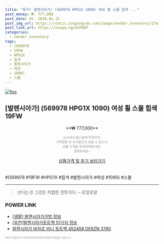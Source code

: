```yaml
--- 
title: "특가! 발렌시아가/ (569978 HPG1X 1090) 여성 휠 스몰 힙색 ..." 
post_money: ₩. 777,000 
post_date: dt. 2020.01.31 
post_img_url: https://static.coupangcdn.com/image/vendor_inventory/27e1/89694f544ce9bdd27ca8440cf3846720250424017dfd1c5fef13488376da.jpg 
post_link_url: https://coupa.ng/bnFEW7 
categories: 
  - vendor_inventory 
tags: 
  - (569978 
  - 19FW 
  - HPG1X 
  - 힙색 
  - 발렌시아가 
  - 여성 
  - 1090) 
  - 스몰 
--- 
```

[![foo](https://static.coupangcdn.com/image/vendor_inventory/27e1/89694f544ce9bdd27ca8440cf3846720250424017dfd1c5fef13488376da.jpg)](https://coupa.ng/bnFEW7) 

## [발렌시아가] (569978 HPG1X 1090) 여성 휠 스몰 힙색 19FW 
<p style="text-align: center;">**₩ 777,000**</p> 
<p style="text-align: center;"><span style="color: #898c8f; font-family: Georgia,Times,serif; font-size: 0.75em;">2020년01월31일에 작성되어, <br>가격변동 및 추가할인이 있을 수 있으니,<br> 상품 가격을 꼭!확인해주세요.<br>행복하세요~</span> 
</p>	 
<div markdown="0" style="text-align: center;"><a href="https://coupa.ng/bnFEW7" class="btn btn--success">상품가격 및 후기 보러가기</a></div> 
<br><br> 
  #(569978 #19FW #HPG1X #힙색 #발렌시아가 #여성 #1090) #스몰 
<hr> 

> 산다는것 그것은 치열한 전투이다.  – 로망로랑 


### POWER LINK

* <a href="https://blog.naver.com/fasyy4321/221763375198" target="_blank"> [생활] 발렌시아가가방 정보 </a>
* <a href="https://blog.naver.com/fasyy4321/221785292113" target="_blank">[추천]발렌시아가토트백 51가지 정보</a>
* <a href="https://blog.naver.com/an0733/221785468819" target="_blank">발렌시아가 바자르 미니 토트백 452458 DE9ZN 3760</a>

<span style="color: #898c8f; font-family: Georgia,Times,serif; font-size: 0.55em;">파트너스활동으로 작성자에게 일정액의 커미션이 제공될수 있습니다.</span> 
